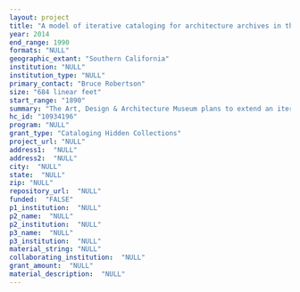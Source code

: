 ```yaml
--- 
layout: project 
title: "A model of iterative cataloging for architecture archives in the Art, Design & Architecture Museum, UCSB"
year: 2014
end_range: 1990
formats: "NULL"
geographic_extant: "Southern California"
institution: "NULL"
institution_type: "NULL"
primary_contact: "Bruce Robertson"
size: "684 linear feet"
start_range: "1890"
summary: "The Art, Design & Architecture Museum plans to extend an iterative cataloging model, begun in 2012, to provide access to the specific buildings and projects in 30 partially cataloged architecture archives and to give public access to existing digital images. The majority of researchers who contact the Architecture and Design Collection want to know which buildings or projects are represented in an archive and to see images online. Leveraging work completed during our past CLIR grant, which enabled us to create collection-level records for every one archive, we propose adding building/project lists to these preliminary records. A web-based image database will expose existing digital images and related live metadata from Archivist Toolkit."
hc_id: "10934196"
program: "NULL"
grant_type: "Cataloging Hidden Collections"
project_url: "NULL"
address1:  "NULL"
address2:  "NULL"
city:  "NULL"
state:  "NULL"
zip: "NULL"
repository_url:  "NULL"
funded:  "FALSE"
p1_institution:  "NULL"
p2_name:  "NULL"
p2_institution:  "NULL"
p3_name:  "NULL"
p3_institution:  "NULL"
material_string: "NULL"
collaborating_institution:  "NULL"
grant_amount:  "NULL"
material_description:  "NULL"
---
```

